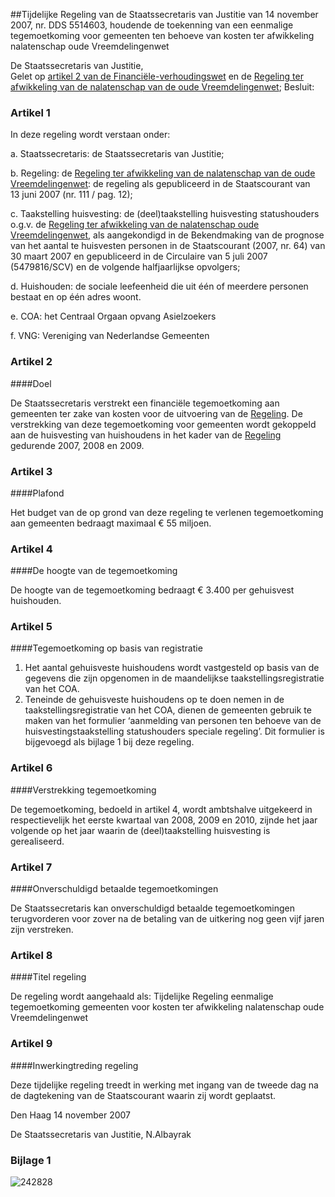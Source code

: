 <meta http-equiv='Content-Type' content='text/html; charset=utf-8' />

##Tijdelijke Regeling van de Staatssecretaris van Justitie van 14 november 2007, nr. DDS 5514603, houdende de toekenning van een eenmalige tegemoetkoming voor gemeenten ten behoeve van kosten ter afwikkeling nalatenschap oude Vreemdelingenwet

De Staatssecretaris van Justitie,  
Gelet op [artikel 2 van de Financiële-verhoudingswet](../../../../../../../../../../../wet/financiële-verhoudingswet/BWBR0008290/README.md) en de [Regeling ter afwikkeling van de nalatenschap van de oude Vreemdelingenwet](../../../../../../../../../../../circulaire/vreemdelingencirculaire/2000/(b)/BWBR0012289/README.md);
Besluit:    

### Artikel  1  

In deze regeling wordt verstaan onder: 

a. Staatssecretaris: de Staatssecretaris van Justitie;  

b. Regeling: de [Regeling ter afwikkeling van de nalatenschap van de oude Vreemdelingenwet](../../../../../../../../../../../circulaire/vreemdelingencirculaire/2000/(b)/BWBR0012289/README.md): de regeling als gepubliceerd in de Staatscourant van 13 juni 2007 (nr. 111 / pag. 12);  

c. Taakstelling huisvesting: de (deel)taakstelling huisvesting statushouders o.g.v. de [Regeling ter afwikkeling van de nalatenschap oude Vreemdelingenwet](../../../../../../../../../../../circulaire/vreemdelingencirculaire/2000/(b)/BWBR0012289/README.md), als aangekondigd in de Bekendmaking van de prognose van het aantal te huisvesten personen in de Staatscourant (2007, nr. 64) van 30 maart 2007 en gepubliceerd in de Circulaire van 5 juli 2007 (5479816/SCV) en de volgende halfjaarlijkse opvolgers;  

d. Huishouden: de sociale leefeenheid die uit één of meerdere personen bestaat en op één adres woont.  

e. COA: het Centraal Orgaan opvang Asielzoekers  

f. VNG: Vereniging van Nederlandse Gemeenten    

### Artikel  2  

####Doel

De Staatssecretaris verstrekt een financiële tegemoetkoming aan gemeenten ter zake van kosten voor de uitvoering van de [Regeling](../../../../../../../../../../../circulaire/vreemdelingencirculaire/2000/(b)/BWBR0012289/README.md). De verstrekking van deze tegemoetkoming voor gemeenten wordt gekoppeld aan de huisvesting van huishoudens in het kader van de [Regeling](../../../../../../../../../../../circulaire/vreemdelingencirculaire/2000/(b)/BWBR0012289/README.md) gedurende 2007, 2008 en 2009.  

### Artikel  3  

####Plafond

Het budget van de op grond van deze regeling te verlenen tegemoetkoming aan gemeenten bedraagt maximaal € 55 miljoen.  

### Artikel  4  

####De hoogte van de tegemoetkoming

De hoogte van de tegemoetkoming bedraagt € 3.400 per gehuisvest huishouden.  

### Artikel  5  

####Tegemoetkoming op basis van registratie

1.  Het aantal gehuisveste huishoudens wordt vastgesteld op basis van de gegevens die zijn opgenomen in de maandelijkse taakstellingsregistratie van het COA.   
2.  Teneinde de gehuisveste huishoudens op te doen nemen in de taakstellingsregistratie van het COA, dienen de gemeenten gebruik te maken van het formulier ‘aanmelding van personen ten behoeve van de huisvestingstaakstelling statushouders speciale regeling’. Dit formulier is bijgevoegd als bijlage 1 bij deze regeling.   

### Artikel  6  

####Verstrekking tegemoetkoming

De tegemoetkoming, bedoeld in artikel 4, wordt ambtshalve uitgekeerd in respectievelijk het eerste kwartaal van 2008, 2009 en 2010, zijnde het jaar volgende op het jaar waarin de (deel)taakstelling huisvesting is gerealiseerd.  

### Artikel  7  

####Onverschuldigd betaalde tegemoetkomingen

De Staatssecretaris kan onverschuldigd betaalde tegemoetkomingen terugvorderen voor zover na de betaling van de uitkering nog geen vijf jaren zijn verstreken.  

### Artikel  8  

####Titel regeling

De regeling wordt aangehaald als: Tijdelijke Regeling eenmalige tegemoetkoming gemeenten voor kosten ter afwikkeling nalatenschap oude Vreemdelingenwet  

### Artikel  9  

####Inwerkingtreding regeling

Deze tijdelijke regeling treedt in werking met ingang van de tweede dag na de dagtekening van de Staatscourant waarin zij wordt geplaatst.  

Den Haag 
14 november 2007   

De 
Staatssecretaris van Justitie, 
N.Albayrak  

### Bijlage  1  

![242828](http://wetten.overheid.nl/Illustration/242828)

